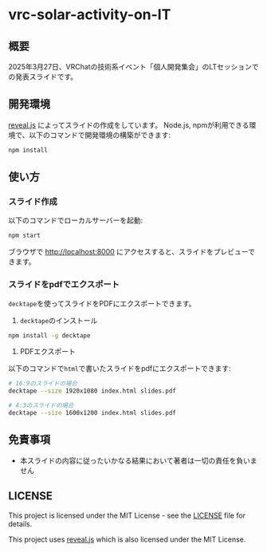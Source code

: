 # vrc-solar-activity-on-IT

## 概要

2025年3月27日、VRChatの技術系イベント「個人開発集会」のLTセッションでの発表スライドです。

## 開発環境

[reveal.js](https://github.com/hakimel/reveal.js) によってスライドの作成をしています。
Node.js, npmが利用できる環境で、以下のコマンドで開発環境の構築ができます: 

```bash
npm install
```

## 使い方

### スライド作成

以下のコマンドでローカルサーバーを起動:

```bash
npm start
```

ブラウザで [http://localhost:8000](http://localhost:8000) にアクセスすると、スライドをプレビューできます。

### スライドをpdfでエクスポート

`decktape`を使ってスライドをPDFにエクスポートできます。

1. `decktape`のインストール

```bash
npm install -g decktape
```

1. PDFエクスポート

以下のコマンドで`html`で書いたスライドをpdfにエクスポートできます:

``` bash
# 16:9のスライドの場合
decktape --size 1920x1080 index.html slides.pdf

# 4:3のスライドの場合
decktape --size 1600x1200 index.html slides.pdf
```

## 免責事項

- 本スライドの内容に従ったいかなる結果において著者は一切の責任を負いません

## LICENSE

This project is licensed under the MIT License - see the [LICENSE](LICENSE) file for details.

This project uses [reveal.js](https://github.com/hakimel/reveal.js) which is also licensed under the MIT License.